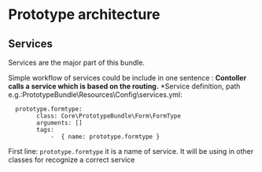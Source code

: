 # Prototype architecture

## Services

Services are the major part of this bundle. 

Simple workflow of services could be include in one sentence :
**Contoller calls a service which is based on the routing.**
*Service definition, path e.g.:PrototypeBundle\Resources\Config\services.yml:
```
  prototype.formtype:
        class: Core\PrototypeBundle\Form\FormType
        arguments: []        
        tags:
            -  { name: prototype.formtype } 

```

First line: ``` prototype.formtype ``` it is a name of service. It will be using in other classes for recognize a correct service 
